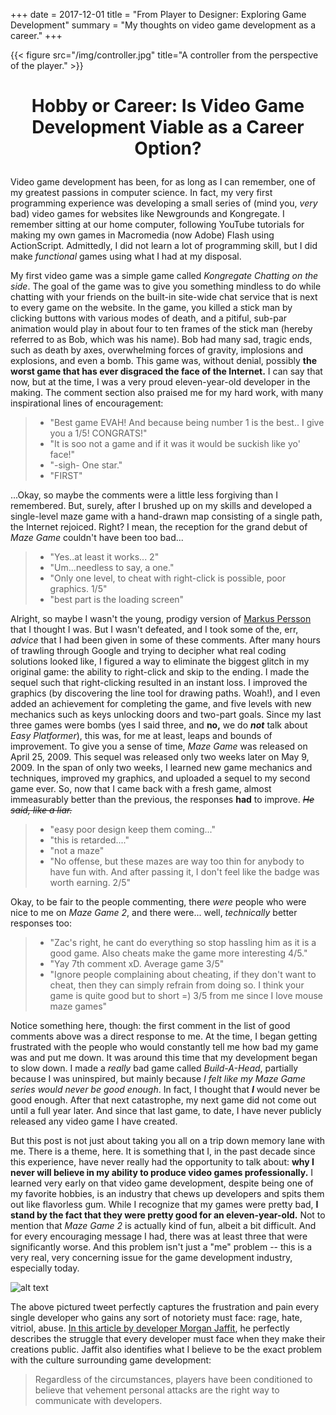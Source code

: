 +++
date = 2017-12-01
title = "From Player to Designer: Exploring Game Development"
summary = "My thoughts on video game development as a career."
+++

{{< figure src="/img/controller.jpg" title="A controller from the perspective of the player." >}}

# <p align="center">Hobby or Career: Is Video Game Development Viable as a Career Option? </p>

Video game development has been, for as long as I can remember, one of my greatest passions in computer science. In fact, my very first programming experience was developing a small series of (mind you, *very* bad) video games for websites like Newgrounds and Kongregate. I remember sitting at our home computer, following YouTube tutorials for making my own games in Macromedia (now Adobe) Flash using ActionScript. Admittedly, I did not learn a lot of programming skill, but I did make *functional* games using what I had at my disposal.

My first video game was a simple game called *Kongregate Chatting on the side*. The goal of the game was to give you something mindless to do while chatting with your friends on the built-in site-wide chat service that is next to every game on the website. In the game, you killed a stick man by clicking buttons with various modes of death, and a pitiful, sub-par animation would play in about four to ten frames of the stick man (hereby referred to as Bob, which was his name). Bob had many sad, tragic ends, such as death by axes, overwhelming forces of gravity, implosions and explosions, and even a bomb. This game was, without denial, possibly **the worst game that has ever disgraced the face of the Internet.** I can say that now, but at the time, I was a very proud eleven-year-old developer in the making. The comment section also praised me for my hard work, with many inspirational lines of encouragement:

> * "Best game EVAH! And because being number 1 is the best.. I give you a 1/5! CONGRATS!"
> * "It is soo not a game and if it was it would be suckish like yo' face!"
> * "-sigh- One star."
> * "FIRST"

...Okay, so maybe the comments were a little less forgiving than I remembered. But, surely, after I brushed up on my skills and developed a single-level maze game with a hand-drawn map consisting of a single path, the Internet rejoiced. Right? I mean, the reception for the grand debut of *Maze Game* couldn't have been too bad...

> * "Yes..at least it works... 2"
> * "Um...needless to say, a one."
> * "Only one level, to cheat with right-click is possible, poor graphics. 1/5"
> * "best part is the loading screen"

Alright, so maybe I wasn't the young, prodigy version of [Markus Persson](https://en.wikipedia.org/wiki/Markus_Persson) that I thought I was. But I wasn't defeated, and I took some of the, err, *advice* that I had been given in some of these comments. After many hours of trawling through Google and trying to decipher what real coding solutions looked like, I figured a way to eliminate the biggest glitch in my original game: the ability to right-click and skip to the ending. I made the sequel such that right-clicking resulted in an instant loss. I improved the graphics (by discovering the line tool for drawing paths. Woah!), and I even added an achievement for completing the game, and five levels with new mechanics such as keys unlocking doors and two-part goals. Since my last three games were bombs (yes I said three, and **no,** we do _**not**_ talk about *Easy Platformer*), this was, for me at least, leaps and bounds of improvement. To give you a sense of time, *Maze Game* was released on April 25, 2009. This sequel was released only two weeks later on May 9, 2009. In the span of only two weeks, I learned new game mechanics and techniques, improved my graphics, and uploaded a sequel to my second game ever. So, now that I came back with a fresh game, almost immeasurably better than the previous, the responses **had** to improve. *~~He said, like a liar.~~*

> * "easy poor design keep them coming..."
> * "this is retarded...."
> * "not a maze"
> * "No offense, but these mazes are way too thin for anybody to have fun with. And after passing it, I don't feel like the badge was worth earning. 2/5"

Okay, to be fair to the people commenting, there *were* people who were nice to me on *Maze Game 2*, and there were... well, *technically* better responses too:

> * "Zac's right, he cant do everything so stop hassling him as it is a good game. Also cheats make the game more interesting 4/5."
> * "Yay 7th comment xD. Average game 3/5"
> * "Ignore people complaining about cheating, if they don't want to cheat, then they can simply refrain from doing so. I think your game is quite good but to short =) 3/5 from me since I love mouse maze games"

Notice something here, though: the first comment in the list of good comments above was a direct response to me. At the time, I began getting frustrated with the people who would constantly tell me how bad my game was and put me down. It was around this time that my development began to slow down. I made a *really* bad game called *Build-A-Head*, partially because I was uninspired, but mainly because *I felt like my Maze Game series would never be good enough*. In fact, I thought that _**I**_ would never be good enough. After that next catastrophe, my next game did not come out until a full year later. And since that last game, to date, I have never publicly released any video game I have created.

But this post is not just about taking you all on a trip down memory lane with me. There is a theme, here. It is something that I, in the past decade since this experience, have never really had the opportunity to talk about: **why I never will believe in my ability to produce video games professionally.** I learned very early on that video game development, despite being one of my favorite hobbies, is an industry that chews up developers and spits them out like flavorless gum. While I recognize that my games were pretty bad, **I stand by the fact that they were pretty good for an eleven-year-old.** Not to mention that *Maze Game 2* is actually kind of fun, albeit a bit difficult. And for every encouraging message I had, there was at least three that were significantly worse. And this problem isn't just a "me" problem -- this is a very real, very concerning issue for the game development industry, especially today.

![alt text](/img/gamedev_tweet.png "The sad truth of game development.")

The above pictured tweet perfectly captures the frustration and pain every single developer who gains any sort of notoriety must face: rage, hate, vitriol, abuse. [In this article by developer Morgan Jaffit](https://medium.com/@morganjaffit/the-cost-of-doing-business-c09cc5cc8728), he perfectly describes the struggle that every developer must face when they make their creations public. Jaffit also identifies what I believe to be the exact problem with the culture surrounding game development:

>Regardless of the circumstances,
>players have been conditioned to believe that vehement personal attacks
>are the right way to communicate with developers.
